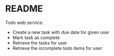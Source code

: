 # README

Todo web service. 
- Create a new task with due date for given user
- Mark task as complete
- Retrieve the tasks for user
- Retrieve the incomplete todo items for user

